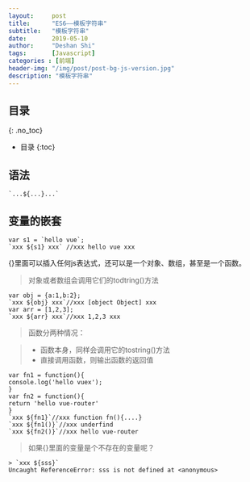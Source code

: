 ```yaml
---
layout:     post
title:      "ES6——模板字符串"
subtitle:   "模板字符串"
date:       2019-05-10
author:     "Deshan Shi"
tags:       [Javascript]
categories : [前端]
header-img: "/img/post/post-bg-js-version.jpg"
description: "模板字符串"
---
```


## 目录
{: .no_toc}

* 目录
{:toc}

## 语法

	`...${...}...`

## 变量的嵌套

	var s1 = `hello vue`;
	`xxx ${s1} xxx` //xxx hello vue xxx

{}里面可以插入任何js表达式，还可以是一个对象、数组，甚至是一个函数。

> 对象或者数组会调用它们的todtring()方法

	var obj = {a:1,b:2};
	`xxx ${obj} xxx`//xxx [object Object] xxx
	var arr = [1,2,3];
	`xxx ${arr} xxx`//xxx 1,2,3 xxx

> 函数分两种情况：

> + 函数本身，同样会调用它的tostring()方法
> + 直接调用函数，则输出函数的返回值

	var fn1 = function(){
	console.log('hello vuex');
	}
	var fn2 = function(){
	return 'hello vue-router'
	}
	`xxx ${fn1}`//xxx function fn(){....}
	`xxx ${fn1()}`//xxx underfind
	`xxx ${fn2()}`//xxx hello vue-router

> 如果{}里面的变量是个不存在的变量呢？

	> `xxx ${sss}`
	Uncaught ReferenceError: sss is not defined at <anonymous>